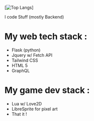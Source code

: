 [![Top Langs](https://github-readme-stats.vercel.app/api/top-langs/?username=Nonook-3352&layout=donut)]


I code Stuff (mostly Backend)


# My web tech stack :
- Flask (python)
- Jquery w/ Fetch API
- Tailwind CSS
- HTML 5
- GraphQL

# My game dev stack :
- Lua w/ Love2D
- LibreSprite for pixel art
- That it !
